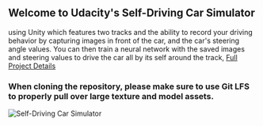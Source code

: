 ## Welcome to Udacity's Self-Driving Car Simulator 
using Unity which features two tracks and the ability to record your driving behavior by capturing images in front of the car, and the car's steering angle values.
You can then train a neural network with the saved images and steering values to drive the car all by its self around the track, [Full Project Details]( https://github.com/udacity/CarND-Behavioral-Cloning-P3)

### When cloning the repository, please make sure to use Git LFS to properly pull over large texture and model assets.

![Self-Driving Car Simulator](./sim_image.png)
